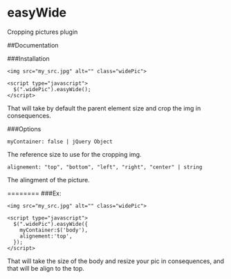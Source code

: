 easyWide
========

Cropping pictures plugin

##Documentation

###Installation

~~~
<img src="my_src.jpg" alt="" class="widePic">

<script type="javascript">
  $(".widePic").easyWide();
</script>
~~~

That will take by default the parent element size and crop the img in consequences.

###Options

~~~
myContainer: false | jQuery Object
~~~
The reference size to use for the cropping img.

~~~
alignement: "top", "bottom", "left", "right", "center" | string 
~~~

The alingment of the picture.

========
###Ex:
~~~
<img src="my_src.jpg" alt="" class="widePic">

<script type="javascript">
  $(".widePic").easyWide({
    myContainer:$('body'),
    alignement:'top',
  });
</script>
~~~
That will take the size of the body and resize your pic in consequences, and that will be align to the top.
